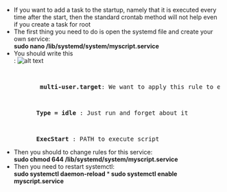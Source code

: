 * If you want to add a task to the startup, namely that it is executed every<br/> time after the start, then the standard crontab method will not help even if you create a task for root 
* The first thing you need to do is open the systemd  file and create your own service:<br/> 
<b> sudo nano  /lib/systemd/system/myscript.service </b>
* You should write this <br/>:
           ![alt text](https://i.ibb.co/VNY10J3/Screenshot-from-2022-07-19-22-33-01.png)
     
<br>
<pre> <b>         multi-user.target</b>: We want to apply this rule to everyone without exception</pre><br/>
<pre><b>         Type = idle</b> : Just run and forget about it</pre><br/>
<pre>   <b>      ExecStart</b> : PATH to execute script </pre>

* Then you should to change rules for this service:<br/>
<b>sudo chmod 644 /lib/systemd/system/myscript.service</b>
* Then you need to restart systemctl: <br/> <b>sudo systemctl daemon-reload </b>
*<b> sudo  systemctl enable myscript.service </b>
